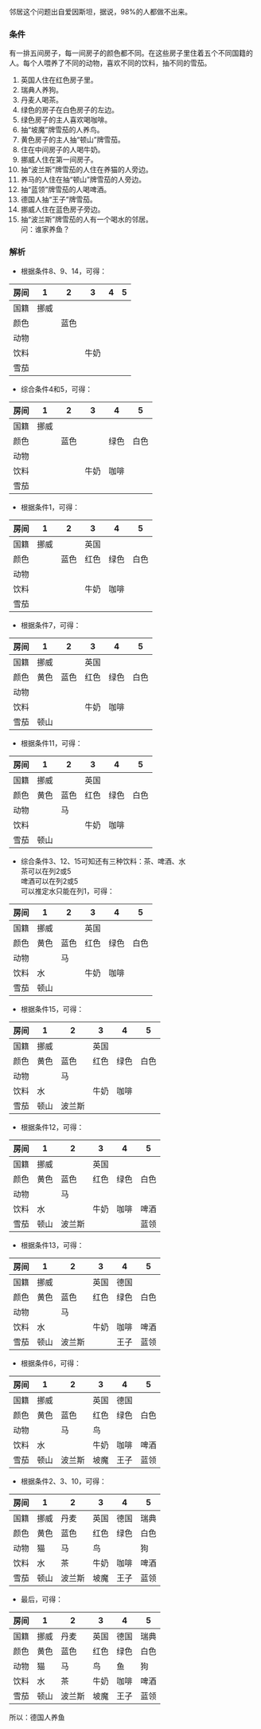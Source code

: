 邻居这个问题出自爱因斯坦，据说，98%的人都做不出来。  

### 条件

有一排五间房子，每一间房子的颜色都不同。在这些房子里住着五个不同国籍的人。每个人喂养了不同的动物，喜欢不同的饮料，抽不同的雪茄。  

1. 英国人住在红色房子里。  
2. 瑞典人养狗。  
3. 丹麦人喝茶。  
4. 绿色的房子在白色房子的左边。  
5. 绿色房子的主人喜欢喝咖啡。  
6. 抽“坡魔”牌雪茄的人养鸟。  
7. 黄色房子的主人抽“顿山”牌雪茄。  
8. 住在中间房子的人喝牛奶。  
9. 挪威人住在第一间房子。  
10. 抽“波兰斯”牌雪茄的人住在养猫的人旁边。  
11. 养马的人住在抽“顿山”牌雪茄的人旁边。  
12. 抽“蓝领”牌雪茄的人喝啤酒。  
13. 德国人抽“王子”牌雪茄。  
14. 挪威人住在蓝色房子旁边。  
15. 抽“波兰斯”牌雪茄的人有一个喝水的邻居。  
问：谁家养鱼？

### 解析

* 根据条件8、9、14，可得：

|房间|1|2|3|4|5|
|---|---|---|---|---|---|
|国籍|挪威|||||
|颜色||蓝色||||
|动物||||||
|饮料|||牛奶|||
|雪茄||||||

* 综合条件4和5，可得：

|房间|1|2|3|4|5|
|---|---|---|---|---|---|
|国籍|挪威|||||
|颜色||蓝色||绿色|白色|
|动物||||||
|饮料|||牛奶|咖啡||
|雪茄||||||

* 根据条件1，可得：

|房间|1|2|3|4|5|
|---|---|---|---|---|---|
|国籍|挪威||英国|||
|颜色||蓝色|红色|绿色|白色|
|动物||||||
|饮料|||牛奶|咖啡||
|雪茄||||||

* 根据条件7，可得：

|房间|1|2|3|4|5|
|---|---|---|---|---|---|
|国籍|挪威||英国|||
|颜色|黄色|蓝色|红色|绿色|白色|
|动物||||||
|饮料|||牛奶|咖啡||
|雪茄|顿山|||||

* 根据条件11，可得：

|房间|1|2|3|4|5|
|---|---|---|---|---|---|
|国籍|挪威||英国|||
|颜色|黄色|蓝色|红色|绿色|白色|
|动物||马||||
|饮料|||牛奶|咖啡||
|雪茄|顿山|||||

* 综合条件3、12、15可知还有三种饮料：茶、啤酒、水  
茶可以在列2或5  
啤酒可以在列2或5   
可以推定水只能在列1，可得：

|房间|1|2|3|4|5|
|---|---|---|---|---|---|
|国籍|挪威||英国|||
|颜色|黄色|蓝色|红色|绿色|白色|
|动物||马||||
|饮料|水||牛奶|咖啡||
|雪茄|顿山|||||

* 根据条件15，可得：

|房间|1|2|3|4|5|
|---|---|---|---|---|---|
|国籍|挪威||英国|||
|颜色|黄色|蓝色|红色|绿色|白色|
|动物||马||||
|饮料|水||牛奶|咖啡||
|雪茄|顿山|波兰斯||||

* 根据条件12，可得：

|房间|1|2|3|4|5|
|---|---|---|---|---|---|
|国籍|挪威||英国|||
|颜色|黄色|蓝色|红色|绿色|白色|
|动物||马||||
|饮料|水||牛奶|咖啡|啤酒|
|雪茄|顿山|波兰斯|||蓝领|

* 根据条件13，可得：

|房间|1|2|3|4|5|
|---|---|---|---|---|---|
|国籍|挪威||英国|德国||
|颜色|黄色|蓝色|红色|绿色|白色|
|动物||马||||
|饮料|水||牛奶|咖啡|啤酒|
|雪茄|顿山|波兰斯||王子|蓝领|

* 根据条件6，可得：

|房间|1|2|3|4|5|
|---|---|---|---|---|---|
|国籍|挪威||英国|德国||
|颜色|黄色|蓝色|红色|绿色|白色|
|动物||马|鸟|||
|饮料|水||牛奶|咖啡|啤酒|
|雪茄|顿山|波兰斯|坡魔|王子|蓝领|

* 根据条件2、3、10，可得：

|房间|1|2|3|4|5|
|---|---|---|---|---|---|
|国籍|挪威|丹麦|英国|德国|瑞典|
|颜色|黄色|蓝色|红色|绿色|白色|
|动物|猫|马|鸟||狗|
|饮料|水|茶|牛奶|咖啡|啤酒|
|雪茄|顿山|波兰斯|坡魔|王子|蓝领|

* 最后，可得：

|房间|1|2|3|4|5|
|---|---|---|---|---|---|
|国籍|挪威|丹麦|英国|德国|瑞典|
|颜色|黄色|蓝色|红色|绿色|白色|
|动物|猫|马|鸟|鱼|狗|
|饮料|水|茶|牛奶|咖啡|啤酒|
|雪茄|顿山|波兰斯|坡魔|王子|蓝领|

所以：德国人养鱼